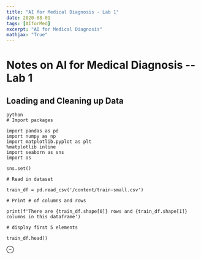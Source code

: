 ```yaml
---
title: "AI for Medical Diagnosis - Lab 1"
date: 2020-08-01
tags: [AIforMed]
excerpt: "AI for Medical Diagnosis"
mathjax: "True"
---
```



# Notes on AI for Medical Diagnosis --  Lab 1

## Loading and Cleaning up Data

```
python
# Import packages

import pandas as pd
import numpy as np
import matplotlib.pyplot as plt
%matplotlib inline
import seaborn as sns
import os

sns.set()

# Read in dataset

train_df = pd.read_csv('/content/train-small.csv')

# Print # of columns and rows

print(f'There are {train_df.shape[0]} rows and {train_df.shape[1]} columns in this dataframe')

# display first 5 elements

train_df.head()

```

<html markdonw=1>
<head>
  <title>Render</title>
  <meta name="referrer" content="never">
    <script src="/assets/ipynb/index-d3b2fc278f6ffca84fcdcb4b77e326d5a2a8b5ec6659efbca95dd486c43088fe.js" type="text/javascript"></script><link rel="stylesheet" type="text/css" href="/assets/ipynb-c595452879a45fd8a1e3577c3900da53d06da195d9570ea394b693875c5e6759.css">


</head>
<body
   class="is-embedded "
   data-render-url="https://render.githubusercontent.com"
   data-github-hostname="github.com"
>
  <div class="render-shell js-render-shell"    data-document-nwo="GabeMaldonado/AIforMedicine"
   data-document-commit="40935e6ed189c9d69c85fe4200e4fb70464f5de4"
   data-document-path="AIforMed_1.ipynb"
   data-file="https://github-render.s3.amazonaws.com/prod/8e95081f506ae71ca4ef66a59c6818a6-render.html?X-Amz-Expires=65&amp;X-Amz-Date=20200801T202115Z&amp;X-Amz-Algorithm=AWS4-HMAC-SHA256&amp;X-Amz-Credential=AKIAJILR36AMCOMBK3MQ%2F20200801%2Fus-east-1%2Fs3%2Faws4_request&amp;X-Amz-SignedHeaders=host&amp;X-Amz-Signature=28b7ab00375b84192a3a9a53b7d6487df1216535fdbe447f92226acbd56fd278"
   data-meta="https://github-render.s3.amazonaws.com/prod/8e95081f506ae71ca4ef66a59c6818a6-meta.json?X-Amz-Expires=65&amp;X-Amz-Date=20200801T202115Z&amp;X-Amz-Algorithm=AWS4-HMAC-SHA256&amp;X-Amz-Credential=AKIAJILR36AMCOMBK3MQ%2F20200801%2Fus-east-1%2Fs3%2Faws4_request&amp;X-Amz-SignedHeaders=host&amp;X-Amz-Signature=e215892ba97b058ecdac0f64e8ce644a3e563cf13b69ba8dafca1b8ccd21eb37"
   data-no-external-render="false"
>
    

<div class="render-info">
  <div class="js-viewer-health render-health">
    <span class="symbol">&#8854;</span>
    <span class="js-message message"></span>
  </div>
</div>

<div id="notebook" class="js-html"></div>

  </div>

  

</body>
</html>
